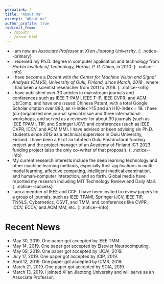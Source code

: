 ```yaml
---
permalink: /
title: "About me"
excerpt: "About me"
author_profile: true
redirect_from: 
  - /about/
  - /about.html
---
```



* I am now an <i>Associate Professor</i> at <i>Xi’an Jiaotong University</i>. 
{: .notice--primary}
* I received my Ph.D. degree in computer application and technology from <i>Harbin Institute of Technology, Harbin, P. R. China</i>, in 2010.
{: .notice--info} 
* I have become a <i>Docent</i> with <i>the Center for Machine Vision and Signal Analysis (CMVS), University of Oulu, Finland, since March, 2018 </i>, where I had been a scientist researcher from 2011 to 2018. 
{: .notice--info} 
* I have published over 30 articles in mainstream journals and conferences such as IEEE T-PAMI, IEEE T-IP, IEEE CVPR, and ACM UbiComp, and have one issued Chinese Patent, with a total Google Scholar citation over 880, an H-index =15 and an H10-index = 19. I have (co-)organized one journal special issue and three international workshops, and served as a reviewer for about 30 journals (such as IEEE TPAMI, TIP, and Springer IJCV) and conferences (such as IEEE CVPR, ICCV, and ACM MM). I have advised or been advising six Ph.D. students since 2012 as a technical supervisor in Oulu University, Finland. I have been a PI of an Infotech Oulu Postdoctoral funding project and the project manager of an Academy of Finland ICT 2023 funding project (also the only co-writer of that proposal). 
{: .notice--info} 
* My current research interests include the deep learning technology and other machine learning methods, especially their applications in multi-modal learning, affective computing, intelligent medical examination, and human-computer interaction, and so forth. Global media have reported my research including MIT Technology Review and Daily Mail.
{: .notice--success}
* I am a member of IEEE and CCF. I have been invited to review papers for a group of journals, such as IEEE TPAMI, Springer IJCV, IEEE TIP, TNNLS, Cybernetics, CSVT, and TMM, and conferences like CVPR, ICCV, ECCV, and ACM MM, etc.
{: .notice--info} 

# Recent News
* May 30, 2019. One paper got accepted by IEEE TMM.
* May 14, 2019. One paper got accepted by Elsevier Neurocomputing.
* May 09, 2019. One paper got accepted by IJCAI, 2019. 
* July 17, 2019. One paper got accepted by ICIP, 2019. 
* April 12, 2019. One paper got accepted by ICMR, 2019. 
* March 21, 2019. One paper got accepted by SCIA, 2019. 
* March 13, 2019. I jointed Xi'an Jiaotong University and will serve as an Associate Professor. 
